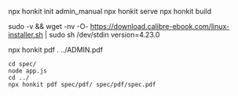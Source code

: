 
npx honkit init admin_manual
npx honkit serve
npx honkit build

sudo -v && wget -nv -O- https://download.calibre-ebook.com/linux-installer.sh | sudo sh /dev/stdin version=4.23.0

npx honkit pdf . ../ADMIN.pdf


```
cd spec/
node app.js
cd ../
npx honkit pdf spec/pdf/ spec/pdf/spec.pdf
```